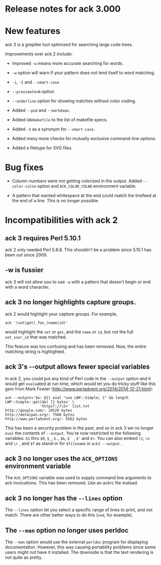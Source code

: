 # Release notes for ack 3.000

# New features

ack 3 is a greplike tool optimized for searching large code trees.

Improvements over ack 2 include:

* Improved `-w` means more accurate searching for words.

* `-w` option will warn if your pattern does not lend itself to
word matching.

* `-i`, `-I` and `--smart-case`

* `--proximate=N` option

* `--underline` option for showing matches without color coding.

* Added `--pod` and `--markdown`.

* Added `GNUmakefile` to the list of makefile specs.

* Added `-S` as a synonym for `--smart-case`.

* Added many more checks for mutually exclusive command-line options.

* Added a filetype for SVG files.

# Bug fixes

* Column numbers were not getting colorized in the output.  Added
`--color-colno` option and `ACK_COLOR_COLNO` environment variable.

* A pattern that wanted whitespace at the end could match the
linefeed at the end of a line.  This is no longer possible.

# Incompatibilities with ack 2

## ack 3 requires Perl 5.10.1

ack 2 only needed Perl 5.8.8.  This shouldn't be a problem since 5.10.1
has been out since 2009.

## -w is fussier

ack 3 will not allow you to use `-w` with a pattern that doesn't begin or
end with a word character.

## ack 3 no longer highlights capture groups.

ack 2 would highlight your capture groups.  For example,

    ack '(set|get)_foo_(name|id)'

would highlight the `set` or `get`, and the `name` or `id`, but not the
full `set_user_id` that was matched.

This feature was too confusing and has been removed.  Now, the entire
matching string is highlighted.

## ack 3's --output allows fewer special variables

In ack 2, you could put any kind of Perl code in the `--output`
option and it would get `eval`uated at run time, which would let
you do tricky stuff like this gem from Mark Fowler
(http://www.perladvent.org/2014/2014-12-21.html):

    ack --output='$&: @{[ eval "use LWP::Simple; 1" && length LWP::Simple::get($&) ]} bytes' \
                    'https?://\S+' list.txt
    http://google.com/: 19529 bytes
    http://metacpan.org/: 7560 bytes
    http://www.perladvent.org/: 5562 bytes

This has been a security problem in the past, and so in ack 3 we
no longer `eval` the contents of `--output`.  You're now restricted
to the following variables: `$1` thru `$9`, `$_`, `$.`, `$&`, ``$` ``,
`$'` and `$+`.  You can also embed `\t`, `\n` and `\r` ,
and `$f` as stand-in for `$filename` in `ack2 --output` .

## ack 3 no longer uses the `ACK_OPTIONS` environment variable

The `ACK_OPTIONS` variable was used to supply command line arguments to
ack invocations.  This has been removed.  Use an ackrc file instead.

## ack 3 no longer has the `--lines` option

The `--lines` option let you select a specific range of lines to print, and
not match.  There are other better ways to do this (`sed`, for example).

## The `--man` option no longer uses perldoc

The `--man` option would use the external `perldoc` program for displaying
documentation.  However, this was causing portability problems since some
users might not have it installed.  The downside is that the text rendering
is not quite as pretty.
